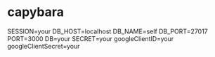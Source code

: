 # capybara

SESSION=your
DB_HOST=localhost
DB_NAME=self
DB_PORT=27017
PORT=3000
DB=your
SECRET=your
googleClientID=your
googleClientSecret=your
